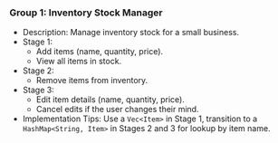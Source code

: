 ### Group 1: Inventory Stock Manager

- Description: Manage inventory stock for a small business.
- Stage 1:
  - Add items (name, quantity, price).
  - View all items in stock.
- Stage 2:
  - Remove items from inventory.
- Stage 3:
  - Edit item details (name, quantity, price).
  - Cancel edits if the user changes their mind.
- Implementation Tips: Use a `Vec<Item>` in Stage 1, transition to a `HashMap<String, Item>` in Stages 2 and 3 for lookup by item name.